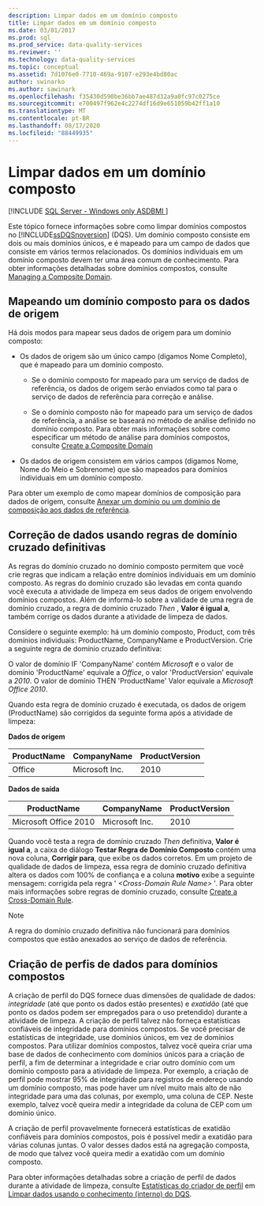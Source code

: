 ```yaml
---
description: Limpar dados em um domínio composto
title: Limpar dados em um domínio composto
ms.date: 03/01/2017
ms.prod: sql
ms.prod_service: data-quality-services
ms.reviewer: ''
ms.technology: data-quality-services
ms.topic: conceptual
ms.assetid: 7d1076e0-7710-469a-9107-e293e4bd80ac
author: swinarko
ms.author: sawinark
ms.openlocfilehash: f35430d590be36bb7ae487d32a9a0fc97c0275ce
ms.sourcegitcommit: e700497f962e4c2274df16d9e651059b42ff1a10
ms.translationtype: MT
ms.contentlocale: pt-BR
ms.lasthandoff: 08/17/2020
ms.locfileid: "88449935"
---
```

# <a name="cleanse-data-in-a-composite-domain"></a>Limpar dados em um domínio composto

[!INCLUDE [SQL Server - Windows only ASDBMI  ](../includes/applies-to-version/sqlserver.md)]

  Este tópico fornece informações sobre como limpar domínios compostos no [!INCLUDE[ssDQSnoversion](../includes/ssdqsnoversion-md.md)] (DQS). Um domínio composto consiste em dois ou mais domínios únicos, e é mapeado para um campo de dados que consiste em vários termos relacionados. Os domínios individuais em um domínio composto devem ter uma área comum de conhecimento. Para obter informações detalhadas sobre domínios compostos, consulte [Managing a Composite Domain](../data-quality-services/managing-a-composite-domain.md).  
  
##  <a name="mapping-a-composite-domain-to-the-source-data"></a><a name="Mapping"></a> Mapeando um domínio composto para os dados de origem  
 Há dois modos para mapear seus dados de origem para um domínio composto:  
  
-   Os dados de origem são um único campo (digamos Nome Completo), que é mapeado para um domínio composto.  
  
    -   Se o domínio composto for mapeado para um serviço de dados de referência, os dados de origem serão enviados como tal para o serviço de dados de referência para correção e análise.  
  
    -   Se o domínio composto não for mapeado para um serviço de dados de referência, a análise se baseará no método de análise definido no domínio composto. Para obter mais informações sobre como especificar um método de análise para domínios compostos, consulte [Create a Composite Domain](../data-quality-services/create-a-composite-domain.md)  
  
-   Os dados de origem consistem em vários campos (digamos Nome, Nome do Meio e Sobrenome) que são mapeados para domínios individuais em um domínio composto.  
  
 Para obter um exemplo de como mapear domínios de composição para dados de origem, consulte [Anexar um domínio ou um domínio de composição aos dados de referência](../data-quality-services/attach-domain-or-composite-domain-to-reference-data.md).  
  
##  <a name="data-correction-using-definitive-cross-domain-rules"></a><a name="CDCorrection"></a> Correção de dados usando regras de domínio cruzado definitivas  
 As regras do domínio cruzado no domínio composto permitem que você crie regras que indicam a relação entre domínios individuais em um domínio composto. As regras do domínio cruzado são levadas em conta quando você executa a atividade de limpeza em seus dados de origem envolvendo domínios compostos. Além de informá-lo sobre a validade de uma regra de domínio cruzado, a regra de domínio cruzado *Then* , **Valor é igual a**, também corrige os dados durante a atividade de limpeza de dados.  
  
 Considere o seguinte exemplo: há um domínio composto, Product, com três domínios individuais: ProductName, CompanyName e ProductVersion. Crie a seguinte regra de domínio cruzado definitiva:  
  
 O valor de domínio IF 'CompanyName' contém *Microsoft* e o valor de domínio 'ProductName' equivale a *Office*, o valor 'ProductVersion' equivale a *2010*. O valor de domínio THEN 'ProductName' Valor equivale a *Microsoft Office 2010*.  
  
 Quando esta regra de domínio cruzado é executada, os dados de origem (ProductName) são corrigidos da seguinte forma após a atividade de limpeza:  
  
 **Dados de origem**  
  
|ProductName|CompanyName|ProductVersion|  
|-----------------|-----------------|--------------------|  
|Office|Microsoft Inc.|2010|  
  
 **Dados de saída**  
  
|ProductName|CompanyName|ProductVersion|  
|-----------------|-----------------|--------------------|  
|Microsoft Office 2010|Microsoft Inc.|2010|  
  
 Quando você testa a regra de domínio cruzado *Then* definitiva, **Valor é igual a**, a caixa de diálogo **Testar Regra de Domínio Composto** contém uma nova coluna, **Corrigir para**, que exibe os dados corretos. Em um projeto de qualidade de dados de limpeza, essa regra de domínio cruzado definitiva altera os dados com 100% de confiança e a coluna **motivo** exibe a seguinte mensagem: corrigida pela regra ' *\<Cross-Domain Rule Name>* '. Para obter mais informações sobre regras de domínio cruzado, consulte [Create a Cross-Domain Rule](../data-quality-services/create-a-cross-domain-rule.md).  
  
> [!NOTE]  
>  A regra do domínio cruzado definitiva não funcionará para domínios compostos que estão anexados ao serviço de dados de referência.  
  
##  <a name="data-profiling-for-composite-domains"></a><a name="DataProfiling"></a> Criação de perfis de dados para domínios compostos  
 A criação de perfil do DQS fornece duas dimensões de qualidade de dados: *integridade* (até que ponto os dados estão presentes) e *exatidão* (até que ponto os dados podem ser empregados para o uso pretendido) durante a atividade de limpeza. A criação de perfil talvez não forneça estatísticas confiáveis de integridade para domínios compostos. Se você precisar de estatísticas de integridade, use domínios únicos, em vez de domínios compostos. Para utilizar domínios compostos, talvez você queira criar uma base de dados de conhecimento com domínios únicos para a criação de perfil, a fim de determinar a integridade e criar outro domínio com um domínio composto para a atividade de limpeza. Por exemplo, a criação de perfil pode mostrar 95% de integridade para registros de endereço usando um domínio composto, mas pode haver um nível muito mais alto de não integridade para uma das colunas, por exemplo, uma coluna de CEP. Neste exemplo, talvez você queira medir a integridade da coluna de CEP com um domínio único.  
  
 A criação de perfil provavelmente fornecerá estatísticas de exatidão confiáveis para domínios compostos, pois é possível medir a exatidão para várias colunas juntas. O valor desses dados está na agregação composta, de modo que talvez você queira medir a exatidão com um domínio composto.  
  
 Para obter informações detalhadas sobre a criação de perfil de dados durante a atividade de limpeza, consulte [Estatísticas do criador de perfil](../data-quality-services/cleanse-data-using-dqs-internal-knowledge.md#Profiler) em [Limpar dados usando o conhecimento &#40;interno&#41; do DQS](../data-quality-services/cleanse-data-using-dqs-internal-knowledge.md).  
  
  
